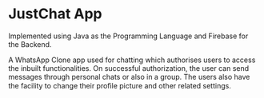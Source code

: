 # JustChat App

Implemented using Java as the Programming Language and Firebase for the Backend.

A WhatsApp Clone app used for chatting which authorises users to access the inbuilt functionalities. On successful authorization, the user can send messages through personal chats or also in a group. The users also have the facility to change their proﬁle picture and other related settings.
